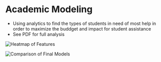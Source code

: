 # Academic Modeling

- Using analytics to find the types of students in need of most help in order to maximize the buddget and impact for student assistance
- See PDF for full analysis

![Heatmap of Features](https://imagedelivery.net/K5TI-EHerRDIgbgGIcCsuw/155cb415-e7cd-46c1-c4ef-0dd282c11500/public)

![Comparison of Final Models](https://imagedelivery.net/K5TI-EHerRDIgbgGIcCsuw/dbc5ca6b-3ac9-4003-bd16-e9f5d9a94400/public)
